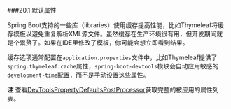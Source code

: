 ###20.1 默认属性

Spring Boot支持的一些库（libraries）使用缓存提高性能，比如Thymeleaf将缓存模板以避免重复解析XML源文件。虽然缓存在生产环境很有用，但开发期间就是个累赘了。如果在IDE里修改了模板，你可能会想立即看到结果。

缓存选项通常配置在`application.properties`文件中，比如Thymeleaf提供了`spring.thymeleaf.cache`属性，`spring-boot-devtools`模块会自动应用敏感的`development-time`配置，而不是手动设置这些属性。

**注** 查看[DevToolsPropertyDefaultsPostProcessor](https://github.com/spring-projects/spring-boot/tree/master/spring-boot-devtools/src/main/java/org/springframework/boot/devtools/env/DevToolsPropertyDefaultsPostProcessor.java)获取完整的被应用的属性列表。
